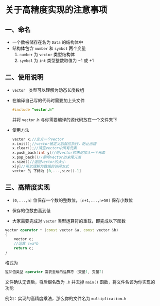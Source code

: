 # 关于高精度实现的注意事项

## 一、命名

- 一个数被储存在名为 `Data` 的结构体中
- 结构体包含 `number` 和 `symbol` 两个变量
  1. `number` 为 `vector` 类型结构体
  2. `symbol` 为 `int` 类型整数取值为 $-1$ 或 $+1$ 

## 二、使用说明

- `vector ` 类型可以理解为动态长度数组

- 在编译自己写的代码时需要加上头文件 

  ```cpp
  #include "vector.h"
  ```

  并将 `vector.h` 与你需要编译的源代码放在一个文件夹下

- 使用方法 

  ```cpp
  vector x;//定义一个vector
  x.init();//vector被定义后就应执行，防止出错
  x.clear();//清空vector中所有元素
  x.push_back(int y)//向vector的末尾加入一个元素
  x.pop_back()//删除vector的末尾元素
  x.size()//返回vector的大小
  x[y]//可以理解为数组的访问方式
  vector 的 下标为 [0,...,size()-1]
  ```

## 三、高精度实现

- `[0,...,n]` 位保存一个数的整数位，`[n+1,...,n+50]` 保存小数位
- 保存的位数由高到低

- 大家需要完成对 `vector` 类型运算符的重载，即完成以下函数

```cpp
vector operator * (const vector &a, const vector &b)
{
    vector c;
    //运算 c=a*b
    return c;
}
```

格式为

```cpp
返回值类型 operator 需要重载的运算符 (变量1, 变量2)
```

文件确认无误后，将后缀名改为 `.h` 并去掉 `main()` 函数，将文件名该为你实现的功能

例如：实现的高精度乘法，那么你的文件名为 `multiplication.h`